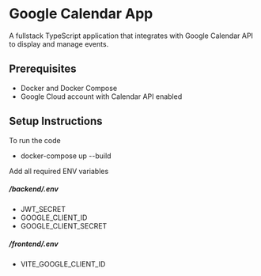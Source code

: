 # Google Calendar App

A fullstack TypeScript application that integrates with Google Calendar API to display and manage events.

## Prerequisites

- Docker and Docker Compose
- Google Cloud account with Calendar API enabled

## Setup Instructions

To run the code

- docker-compose up --build

Add all required ENV variables

##### /backend/.env

- JWT_SECRET
- GOOGLE_CLIENT_ID
- GOOGLE_CLIENT_SECRET

##### /frontend/.env

- VITE_GOOGLE_CLIENT_ID
